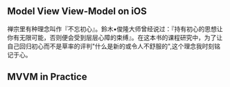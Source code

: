 Model View View-Model on iOS
----
禅宗里有种理念叫作『不忘初心』。鈴木▪俊隆大师曾经说过：『持有初心的思想让你有无限可能，否则便会受到层层心障的束缚』。在这本书的课程研究中，为了让自己回归初心而不是草率的评判"什么是新的或令人不舒服的",这个理念我时刻铭记于心。




MVVM in Practice
--
